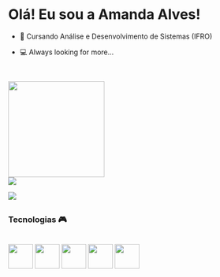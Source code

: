 # Olá! Eu sou a Amanda Alves!

- 📔 Cursando Análise e Desenvolvimento de Sistemas (IFRO)
- 💻 Always looking for more...

  <br/>

<img height="195cm" src="https://github-readme-stats.vercel.app/api?username=AmandaVED&rank_icon=github&theme=radical">

<link rel="stylesheet" href="https://cdn.jsdelivr.net/gh/devicons/devicon@v2.15.1/devicon.min.css">

<br/>
<a href="https://www.instagram.com/aalves.png/" target="_blank"><img src="https://img.shields.io/badge/Instagram-E4405F?style=for-the-badge&logo=instagram&logoColor=white"></a>

<a href="https://www.linkedin.com/in/amanda-alves-ved" target="_blank"><img src="https://img.shields.io/badge/LinkedIn-0077B5?style=for-the-badge&logo=linkedin&logoColor=white"></a>

##

### Tecnologias 🎮

<br/>

<div>
   <img height="50cm" src="https://cdn.jsdelivr.net/gh/devicons/devicon/icons/csharp/csharp-original.svg" />

   <img height="50cm" src="https://cdn.jsdelivr.net/gh/devicons/devicon/icons/css3/css3-original.svg" />

  <img  height="50cm" src="https://cdn.jsdelivr.net/gh/devicons/devicon/icons/figma/figma-original.svg" />

  <img height="50cm" src="https://cdn.jsdelivr.net/gh/devicons/devicon/icons/html5/html5-original.svg" />
          
  <img  height="50cm" src="https://cdn.jsdelivr.net/gh/devicons/devicon/icons/javascript/javascript-original.svg" />
          
  
</div>

          
          
 

